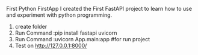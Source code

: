 First Python FirstApp
    I created the First FastAPI project to learn how to use and experiment with python programming.

1. create folder 
2. Run Command :pip install fastapi uvicorn
3. Run Command :uvicorn App.main:app #for run project
4. Test on http://127.0.0.1:8000/